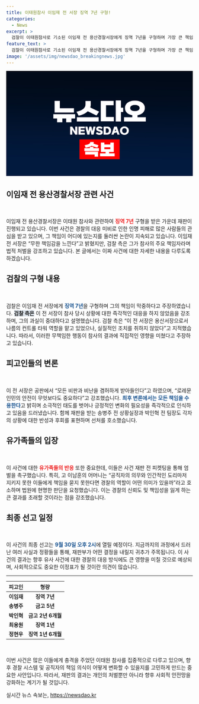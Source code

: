 ```yaml
---
title: 이태원참사 이임재 전 서장 징역 7년 구형!
categories:
  - News
excerpt: >
  검찰이 이태원참사로 기소된 이임재 전 용산경찰서장에게 징역 7년을 구형하며 가장 큰 책임이 있다고 강조했다. 그는 최후 변론에서 책임감을 느낀다고 밝혔고, 최종 선고는 9월 30일. 이 사건의 여파는 사회 전반에 큰 의문을 던지고 있다.
feature_text: >
  검찰이 이태원참사로 기소된 이임재 전 용산경찰서장에게 징역 7년을 구형하며 가장 큰 책임이 있다고 강조했다. 그는 최후 변론에서 책임감을 느낀다고 밝혔고, 최종 선고는 9월 30일. 이 사건의 여파는 사회 전반에 큰 의문을 던지고 있다.
image: '/assets/img/newsdao_breakingnews.jpg'
---
```


<p><img src="/assets/img/newsdao_breakingnews.jpg" alt="pcversion 속보" /></p>

<h2 data-ke-size="size26">이임재 전 용산경찰서장 관련 사건</h2>

<p data-ke-size="size16">&nbsp;</p>

<p>이임재 전 용산경찰서장은 이태원 참사와 관련하여 <b><span style="color: #ee2323;">징역 7년</span></b> 구형을 받은 가운데 재판이 진행되고 있습니다. 이번 사건은 경찰의 대응 미비로 인한 인명 피해로 많은 사람들의 관심을 받고 있으며, 그 책임이 어디에 있는지를 둘러싼 논란이 지속되고 있습니다. 이임재 전 서장은 “무한 책임감을 느낀다”고 밝혔지만, 검찰 측은 그가 참사의 주요 책임자라며 법적 처벌을 강조하고 있습니다. 본 글에서는 이짜 사건에 대한 자세한 내용을 다루도록 하겠습니다.</p>

<h2 data-ke-size="size26">검찰의 구형 내용</h2>

<p data-ke-size="size16">&nbsp;</p>

<p>검찰은 이임재 전 서장에게 <b><span style="color: #1a5490;">징역 7년</span></b>을 구형하며 그의 책임이 막중하다고 주장하였습니다. <b><span style="background-color: #21538527;">검찰 측은</span></b> 이 전 서장이 참사 당시 상황에 대한 즉각적인 대응을 하지 않았음을 강조하며, 그의 과실이 중대하다고 설명했습니다. 검찰 측은 “이 전 서장은 용산서장으로서 나름의 컨트롤 타워 역할을 맡고 있었으나, 실질적인 조치를 취하지 않았다”고 지적했습니다. 따라서, 이러한 무책임한 행동이 참사의 결과에 직접적인 영향을 미쳤다고 주장하고 있습니다.</p>

<h2 data-ke-size="size26">피고인들의 변론</h2>

<p data-ke-size="size16">&nbsp;</p>

<p>이 전 서장은 공판에서 “모든 비판과 비난을 겸허하게 받아들인다”고 하였으며, “로레문 인민의 안전이 무엇보다도 중요하다”고 강조했습니다. <b><span style="color: #1a5490;">최후 변론에서는 모든 책임을 수용한다</span></b>고 밝히며 소극적인 태도를 벗어나 긍정적인 변화의 필요성을 즉각적으로 인식하고 있음을 드러냈습니다. 함께 재판을 받는 송병주 전 상황실장과 박인혁 전 팀장도 각자의 상황에 대한 반성과 후회를 표현하며 선처를 호소했습니다. </p>

<h2 data-ke-size="size26">유가족들의 입장</h2>

<p data-ke-size="size16">&nbsp;</p>

<p>이 사건에 대한 <b><span style="color: #ee2323;">유가족들의 반응</span></b> 또한 중요한데, 이들은 사건 재판 전 피켓팅을 통해 엄벌을 촉구했습니다. 특히, 고 이남훈의 어머니는 “공직자의 의무와 인간적인 도리마저 지키지 못한 이들에게 책임을 묻지 못한다면 경찰의 역할이 어떤 의미가 있을까”라고 호소하며 법원에 현명한 판단을 요청했습니다. 이는 경찰의 신뢰도 및 책임성을 잃게 하는 큰 결과를 초래할 것이라는 점을 강조했습니다.</p>

<h2 data-ke-size="size26">최종 선고 일정</h2>

<p data-ke-size="size16">&nbsp;</p>

<p>이 사건의 최종 선고는 <b><span style="color: #1a5490;">9월 30일 오후 2시</span></b>에 열릴 예정이다. 지금까지의 과정에서 드러난 여러 사실과 정황들을 통해, 재판부가 어떤 결정을 내릴지 귀추가 주목됩니다. 이 사건의 결과는 향후 유사 사건에 대한 경찰의 대응 방식에도 큰 영향을 미칠 것으로 예상되며, 사회적으로도 중요한 이정표가 될 것이란 의견이 많습니다. </p>

<hr>

<table>
  <thead>
    <tr>
      <th>피고인</th>
      <th>형량</th>
    </tr>
  </thead>
  <tbody>
    <tr>
      <td style="text-align: center; height: 17px;"><b>이임재</b></td>
      <td style="text-align: center; height: 17px;"><b>징역 7년</b></td>
    </tr>
    <tr>
      <td style="text-align: center; height: 17px;"><b>송병주</b></td>
      <td style="text-align: center; height: 17px;"><b>금고 5년</b></td>
    </tr>
    <tr>
      <td style="text-align: center; height: 17px;"><b>박인혁</b></td>
      <td style="text-align: center; height: 17px;"><b>금고 2년 6개월</b></td>
    </tr>
    <tr>
      <td style="text-align: center; height: 17px;"><b>최용원</b></td>
      <td style="text-align: center; height: 17px;"><b>징역 1년</b></td>
    </tr>
    <tr>
      <td style="text-align: center; height: 17px;"><b>정현우</b></td>
      <td style="text-align: center; height: 17px;"><b>징역 1년 6개월</b></td>
    </tr>
  </tbody>
</table>

<p data-ke-size="size16">&nbsp;</p>

<p>이번 사건은 많은 이들에게 충격을 주었던 이태원 참사를 집중적으로 다루고 있으며, 향후 경찰 시스템 및 공직자의 책임 의식이 어떻게 변화할 수 있을지를 고민하게 만드는 중요한 사안입니다. 따라서, 재판의 결과는 개인의 처벌뿐만 아니라 향후 사회적 안전망을 강화하는 계기가 될 것입니다.</p>
실시간 뉴스 속보는, <a href="https://newsdao.kr" rel="dofollow">https://newsdao.kr</a>


